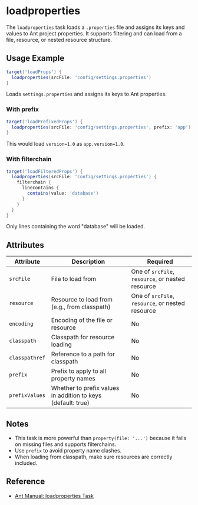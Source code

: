 # loadproperties

The `loadproperties` task loads a `.properties` file and assigns its keys and values to Ant project properties. It supports filtering and can load from a file, resource, or nested resource structure.

## Usage Example

```groovy
target('loadProps') {
  loadproperties(srcFile: 'config/settings.properties')
}
```

Loads `settings.properties` and assigns its keys to Ant properties.

### With prefix

```groovy
target('loadPrefixedProps') {
  loadproperties(srcFile: 'config/settings.properties', prefix: 'app')
}
```

This would load `version=1.0` as `app.version=1.0`.

### With filterchain

```groovy
target('loadFilteredProps') {
  loadproperties(srcFile: 'config/settings.properties') {
    filterchain {
      linecontains {
        contains(value: 'database')
      }
    }
  }
}
```

Only lines containing the word "database" will be loaded.

## Attributes

| Attribute       | Description                                                              | Required |
|----------------|--------------------------------------------------------------------------|----------|
| `srcFile`       | File to load from                                                        | One of `srcFile`, `resource`, or nested resource |
| `resource`      | Resource to load from (e.g., from classpath)                             | One of `srcFile`, `resource`, or nested resource |
| `encoding`      | Encoding of the file or resource                                         | No       |
| `classpath`     | Classpath for resource loading                                           | No       |
| `classpathref`  | Reference to a path for classpath                                        | No       |
| `prefix`        | Prefix to apply to all property names                                    | No       |
| `prefixValues`  | Whether to prefix values in addition to keys (default: true)             | No       |

## Notes

- This task is more powerful than `property(file: '...')` because it fails on missing files and supports filterchains.
- Use `prefix` to avoid property name clashes.
- When loading from classpath, make sure resources are correctly included.

## Reference

- [Ant Manual: loadproperties Task](https://ant.apache.org/manual/Tasks/loadproperties.html)
